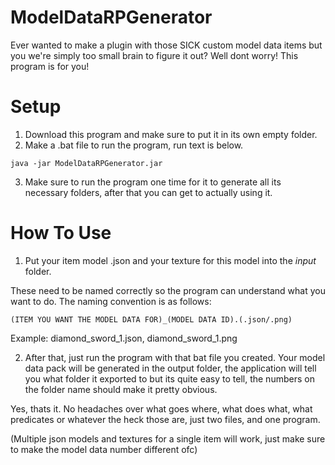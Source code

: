 # ModelDataRPGenerator
Ever wanted to make a plugin with those SICK custom model data items but you we're simply too small brain to figure it out? Well dont worry! This program is for you!

# Setup
1) Download this program and make sure to put it in its own empty folder.
2) Make a .bat file to run the program, run text is below.

```
java -jar ModelDataRPGenerator.jar
```
3) Make sure to run the program one time for it to generate all its necessary folders, after that you can get to actually using it.

# How To Use
1) Put your item model .json and your texture for this model into the *input* folder.

These need to be named correctly so the program can understand what you want to do.
The naming convention is as follows:
```
(ITEM YOU WANT THE MODEL DATA FOR)_(MODEL DATA ID).(.json/.png)
```
Example:
diamond_sword_1.json,
diamond_sword_1.png

2) After that, just run the program with that bat file you created. Your model data pack will be generated in the output folder, the application will tell you what folder it exported to
but its quite easy to tell, the numbers on the folder name should make it pretty obvious.

Yes, thats it. No headaches over what goes where, what does what, what predicates or whatever the heck those are, just two files, and one program.

(Multiple json models and textures for a single item will work, just make sure to make the model data number different ofc)
